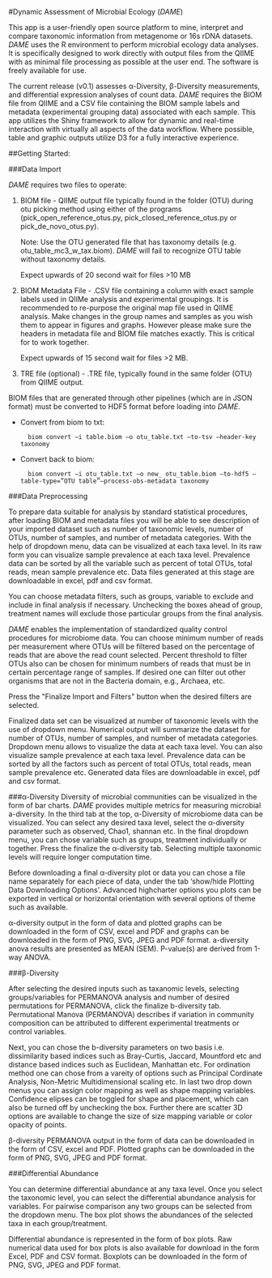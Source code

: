 #Dynamic Assessment of Microbial Ecology (*DAME*)This app is a user-friendly open source platform to mine, interpret and compare taxonomic information from metagenome or 16s rDNA datasets. *DAME* uses the R environment to perform microbial ecology data analyses. It is specifically designed to work directly with output files from the QIIME with as minimal file processing as possible at the user end. The software is freely available for use. The current release (v0.1) assesses α-Diversity, β-Diversity measurements, and differential expression analyses of count data. *DAME* requires the BIOM file from QIIME and a CSV file containing the BIOM sample labels and metadata (experimental grouping data) associated with each sample. This app utilizes the Shiny framework to allow for dynamic and real-time interaction with virtually all aspects of the data workflow. Where possible, table and graphic outputs utilize D3 for a fully interactive experience.##Getting Started:###Data Import*DAME* requires two files to operate:1. BIOM file - QIIME output file typically found in the folder (OTU) during otu picking method using either of the programs (pick_open_reference_otus.py, pick_closed_reference_otus.py or pick_de_novo_otus.py).	Note: Use the OTU generated file that has taxonomy details (e.g. otu_table_mc3_w_tax.biom). *DAME* will fail to recognize OTU table without taxonomy details.		Expect upwards of 20 second wait for files >10 MB2. BIOM Metadata File - .CSV file containing a column with exact sample labels used in QIIMe analysis and experimental groupings. It is recommended to re-purpose the original map file used in QIIME analysis. Make changes in the group names and samples as you wish them to appear in figures and graphs. However please make sure the headers in metadata file and BIOM file matches exactly. This is critical for to work together. 	Expect upwards of 15 second wait for files >2 MB.3. TRE file (optional) - .TRE file, typically found in the same folder (OTU) from QIIME output.BIOM files that are generated through other pipelines (which are in JSON format) must be converted to HDF5 format before loading into *DAME*.* Convert from biom to txt:		biom convert –i table.biom –o otu_table.txt –to-tsv –header-key taxonomy* Convert back to biom:		biom convert –i otu_table.txt –o new_ otu_table.biom –to-hdf5 –table-type=”OTU table”–process-obs-metadata taxonomy###Data PreprocessingTo prepare data suitable for analysis by standard statistical procedures, after loading BIOM and metadata files you will be able to see description of your imported dataset such as number of taxonomic levels, number of OTUs, number of samples, and number of metadata categories. With the help of dropdown menu, data can be visualized at each taxa level. In its raw form you can visualize sample prevalence at each taxa level. Prevalence data can be sorted by all the variable such as percent of total OTUs, total reads, mean sample prevalence etc. Data files generated at this stage are downloadable in excel, pdf and csv format. You can choose metadata filters, such as groups, variable to exclude and include in final analysis if necessary. Unchecking the boxes ahead of group, treatment names will exclude those particular groups from the final analysis.*DAME* enables the implementation of standardized quality control procedures for microbiome data. You can choose minimum number of reads per measurement where OTUs will be filtered based on the percentage of reads that are above the read count selected. Percent threshold to filter OTUs also can be chosen for minimum numbers of reads that must be in certain percentage range of samples. If desired one can filter out other organisms that are not in the Bacteria domain, e.g., Archaea, etc.Press the "Finalize Import and Filters" button when the desired filters are selected.Finalized data set can be visualized at number of taxonomic levels with the use of dropdown menu. Numerical output will summarize the dataset for number of OTUs, number of samples, and number of metadata categories. Dropdown menu allows to visualize the data at each taxa level. You can also visualize sample prevalence at each taxa level. Prevalence data can be sorted by all the factors such as percent of total OTUs, total reads, mean sample prevalence etc. Generated data files are downloadable in excel, pdf and csv format.###α-DiversityDiversity of microbial communities can be visualized in the form of bar charts. *DAME* provides multiple metrics for measuring microbial a-diversity. In the third tab at the top, α-Diversity of microbiome data can be visualized. You can select any desired taxa level, select the α-diversity parameter such as observed, Chao1, shannan etc. In the final dropdown menu, you can chose variable such as groups, treatment individually or together. Press the finalize the α-diversity tab.Selecting multiple taxonomic levels will require longer computation time.Before downloading a final α-diversity plot or data you can chose a file name separately for each piece of data, under the tab ‘show/hide Plotting Data Downloading Options’. Advanced highcharter options you plots can be exported in vertical or horizontal orientation with several options of theme such as available. α-diversity output in the form of data and plotted graphs can be downloaded in the form of CSV, excel and PDF and graphs can be downloaded in the form of PNG, SVG, JPEG and PDF format. a-diversity anova results are presented as MEAN (SEM). P-value(s) are derived from 1-way ANOVA.###β-DiversityAfter selecting the desired inputs such as taxanomic levels, selecting groups/variables for PERMANOVA analysis and number of desired permutations for PERMANOVA, click the finalize b-diversity tab.  Permutational Manova (PERMANOVA) describes if variation in community composition can be attributed to different experimental treatments or control variables. Next, you can chose the b-diversity parameters on two basis i.e. dissimilarity based indices such as Bray-Curtis, Jaccard, Mountford etc and distance based indices such as Euclidean, Manhattan etc. For ordination method one can chose from a vareity of options such as Principal Cordinate Analysis, Non-Metric Multidimensional scaling etc. In last two drop down menus you can assign color mapping as well as shape mapping variables. Confidence elipses can be toggled for shape and placement, which can also be turned off by unchecking the box. Further there are scatter 3D options are available to change the size of size mapping variable or color opacity of points.   β-diversity PERMANOVA output in the form of data can be downloaded in the form of CSV, excel and PDF. Plotted graphs can be downloaded in the form of PNG, SVG, JPEG and PDF format. ###Differential AbundanceYou can determine differential abundance at any taxa level. Once you select the taxonomic level, you can select the differential abundance analysis for variables. For pairwise comparison any two groups can be selected from the dropdown menu. The box plot shows the abundances of the selected taxa in each group/treatment. Differential abundance is represented in the form of box plots. Raw numerical data used for box plots is also available for download in the form Excel, PDF and CSV format. Boxplots can be downloaded in the form of PNG, SVG, JPEG and PDF format. 